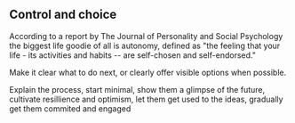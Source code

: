 ## Control and choice

According to a report by The Journal of Personality and Social Psychology the biggest life goodie of all is autonomy, defined as "the feeling that your life - its activities and habits -- are self-chosen and self-endorsed."

Make it clear what to do next, or clearly offer visible options when possible.

Explain the process, start minimal, show them a glimpse of the future, cultivate resillience and optimism, let them get used to the ideas, gradually get them commited and engaged

